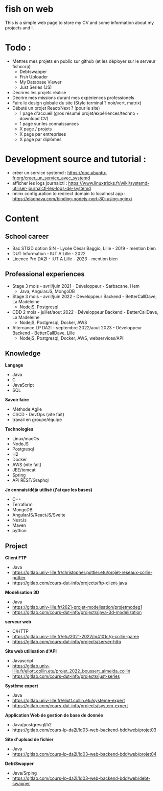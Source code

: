 # fish on web

This is a simple web page to store my CV and some information about my projects and I.

# Todo : 

- Mettres mes projets en public sur github (et les déployer sur le serveur fishcorp)
  - Debtswapper
  - Fish Uploader
  - My Database Viewer
  - Just Series (JS)
- Décrires les projets réalisé
- Décrire mes missions durant mes expériences professionels
- Faire le design globale du site (Style terminal ? noir/vert, matrix)
- Débuté un projet React/Next ? (pour le site)
  - 1 page d'accueil (gros résumé projet/expériences/techno + download CV)
  - 1 page sur les connaissances
  - X page / projets
  - X page par entreprises
  - X page par diplômes


# Development source and tutorial :

- créer un service systemd : https://doc.ubuntu-fr.org/creer_un_service_avec_systemd
- afficher les logs journalctl : https://www.linuxtricks.fr/wiki/systemd-utiliser-journalctl-les-logs-de-systemd
- nninx configuration to redirect domain to localhost app : https://eladnava.com/binding-nodejs-port-80-using-nginx/


# Content

## School career

- Bac STI2D option SIN - Lycée César Baggio, Lille - 2019 - mention bien
- DUT Information - IUT A Lille - 2022
- Licence Pro DA2I - IUT A Lille - 2023 - mention bien


## Professional experiences

- Stage 3 mois - avril/juin 2021 - Développeur - Sarbacane, Hem
  - Java, AngularJS, MongoDB
- Stage 3 mois - avril/juin 2022 - Développeur Backend - BetterCallDave, La Madeleine
  - NodejS, Postgresql
- CDD 2 mois - juillet/aout 2022 - Développeur Backend - BetterCallDave, La Madeleine
  - NodejS, Postgresql, Docker, AWS
- Alternance LP DA2I - septembre 2022/aout 2023 - Développeur Backend - BetterCallDave, Lille
  - NodejS, Postgresql, Docker, AWS, webservices/API


## Knowledge

**Langage**
  - Java
  - C
  - JavaScript
  - SQL

**Savoir faire**
  - Méthode Agile
  - CI/CD - DevOps (vite fait)
  - travail en groupe/équipe

**Technologies**
  - Linux/macOs
  - NodeJS
  - Postgresql
  - H2
  - Docker
  - AWS (vite fait)
  - JEE/tomcat
  - Spring
  - API REST/Graphql

**Je connais/déjà utilisé (j'ai que les bases)**
  - C++
  - Terraform
  - MongoDB
  - AngularJS/ReactJS/Svelte
  - NestJs
  - Maven
  - python


## Project

**Client FTP**
  - Java
  - https://gitlab.univ-lille.fr/christopher.pottier.etu/projet-reseaux-collin-pottier
  - https://gitlab.com/cours-dut-info/projects/ftp-client-java

**Modélisation 3D**
  - Java
  - https://gitlab.univ-lille.fr/2021-projet-modelisation/projetmodeg1
  - https://gitlab.com/cours-dut-info/projects/java-3d-modelization

**serveur web**
  - C/HTTP
  - https://gitlab.univ-lille.fr/etu/2021-2022/m4101c/g-collin-paree
  - https://gitlab.com/cours-dut-info/projects/server-http

**Site web utilisation d'API**
  - Javascript
  - https://gitlab.univ-lille.fr/eliott.collin.etu/projet_2022_boussert_almeida_collin
  - https://gitlab.com/cours-dut-info/projects/just-series

**Système expert**
  - Java 
  - https://gitlab.univ-lille.fr/eliott.collin.etu/systeme-expert
  - https://gitlab.com/cours-dut-info/projects/system-expert

**Application Web de gestion de base de donnée**
  - Java/postgresql/h2 
  - https://gitlab.com/cours-lp-da2i/ld03-web-backend-bdd/web/projet03

**Site d'upload de fichier**
  - Java 
  - https://gitlab.com/cours-lp-da2i/ld03-web-backend-bdd/web/projet04

**DebtSwapper**
  - Java/Srping 
  - https://gitlab.com/cours-lp-da2i/ld03-web-backend-bdd/web/debt-swapper
